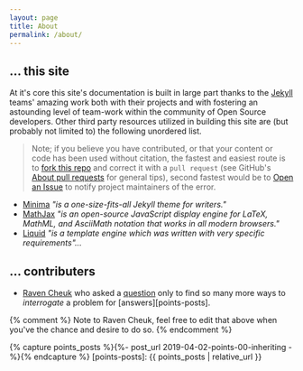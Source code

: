 ```yaml
---
layout: page
title: About
permalink: /about/
---
```


## ... this site

At it's core this site's documentation is built in large part thanks to the [Jekyll][jekyll-docs] teams' amazing work both with their projects and with fostering an astounding level of team-work within the community of Open Source developers. Other third party resources utilized in building this site are (but probably not limited to) the following unordered list.


> Note; if you believe you have contributed, or that your content or code has been used without citation, the fastest and easiest route is to [fork this repo][this-repo] and correct it with a `pull request` (see GitHub's [About pull requests][about-pull-requests] for general tips), second fastest would be to [Open an Issue][got-issues] to notify project maintainers of the error.


- [Minima][theme] _"is a one-size-fits-all Jekyll theme for writers."_
- [MathJax][mathjax] _"is an open-source JavaScript display engine for LaTeX, MathML, and AsciiMath notation that works in all modern browsers."_
- [Liquid][liquid] _"is a template engine which was written with very specific requirements"..._


## ... contributers


- [Raven Cheuk](https://math.stackexchange.com/users/647646/raven-cheuk) who asked a [question](https://math.stackexchange.com/questions/3130866/modelling-congestion-games-in-python-without-tons-of-for-loop) only to find so many more ways to _interrogate_ a problem for [answers][points-posts].


{% comment %}
Note to Raven Cheuk, feel free to edit that above when you've the chance and desire to do so.
{% endcomment %}




[jekyll-docs]: https://jekyllrb.com/docs/home
[this-repo]: https://github.com/S0AndS0/python-graph-theory/
[got-issues]: https://github.com/S0AndS0/python-graph-theory/issues/
[theme]: https://github.com/jekyll/minima
[mathjax]: https://docs.mathjax.org/en/latest/start.html
[liquid]: https://github.com/Shopify/liquid
[about-pull-requests]: https://help.github.com/en/articles/about-pull-requests

{% capture points_posts %}{%- post_url 2019-04-02-points-00-inheriting -%}{% endcapture %}
[points-posts]: {{ points_posts | relative_url }}
